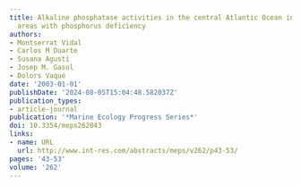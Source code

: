 ```yaml
---
title: Alkaline phosphatase activities in the central Atlantic Ocean indicate large
  areas with phosphorus deficiency
authors:
- Montserrat Vidal
- Carlos M Duarte
- Susana Agustí
- Josep M. Gasol
- Dolors Vaqué
date: '2003-01-01'
publishDate: '2024-08-05T15:04:48.582037Z'
publication_types:
- article-journal
publication: '*Marine Ecology Progress Series*'
doi: 10.3354/meps262043
links:
- name: URL
  url: http://www.int-res.com/abstracts/meps/v262/p43-53/
pages: '43-53'
volume: '262'
---
```

